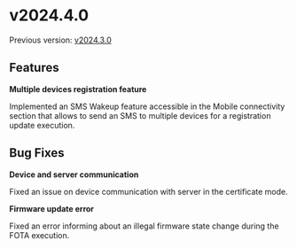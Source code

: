 # v2024.4.0

Previous version: [v2024.3.0](v2024.3.0.md)

## Features

**Multiple devices registration feature**     

Implemented an SMS Wakeup feature accessible in the Mobile connectivity section that allows to send an SMS to multiple devices for a registration update execution.

## Bug Fixes

**Device and server communication**      

Fixed an issue on device communication with server in the certificate mode.

**Firmware update error**      

Fixed an error informing about an illegal firmware state change during the FOTA execution.
